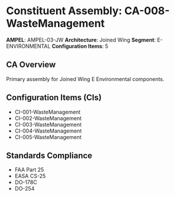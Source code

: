 # Constituent Assembly: CA-008-WasteManagement

**AMPEL**: AMPEL-03-JW
**Architecture**: Joined Wing
**Segment**: E-ENVIRONMENTAL
**Configuration Items**: 5

## CA Overview
Primary assembly for Joined Wing E Environmental components.

## Configuration Items (CIs)
- CI-001-WasteManagement
- CI-002-WasteManagement
- CI-003-WasteManagement
- CI-004-WasteManagement
- CI-005-WasteManagement

## Standards Compliance
- FAA Part 25
- EASA CS-25
- DO-178C
- DO-254
